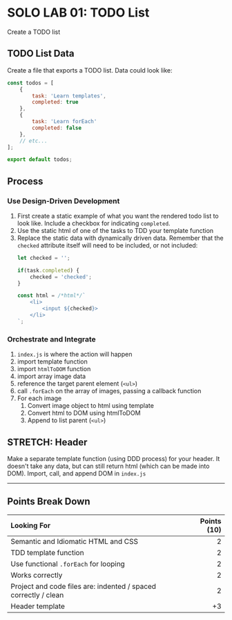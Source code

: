 SOLO LAB 01: TODO List
===

Create a TODO list 

## TODO List Data

Create a file that exports a TODO list. Data could look like:

```js
const todos = [
    {
        task: 'Learn templates',
        completed: true
    },
    {
        task: 'Learn forEach'
        completed: false
    },
    // etc...
];

export default todos;
```

## Process

### Use Design-Driven Development

1. First create a static example of what you want the rendered todo list
to look like. Include a checkbox for indicating `completed`.
1. Use the static html of one of the tasks to TDD your template function
1. Replace the static data with dynamically driven data. Remember that
the `checked` attribute itself will need to be included, or not included:
    ```js
    let checked = '';
    
    if(task.completed) {
        checked = 'checked';
    }

    const html = /*html*/`
        <li>
            <input ${checked}>
        </li>
    `;
    ```

### Orchestrate and Integrate

1. `index.js` is where the action will happen
1. import template function
1. import `htmlToDOM` function
1. import array image data
1. reference the target parent element (`<ul>`)
1. call `.forEach` on the array of images, passing a callback function
1. For each image
    1. Convert image object to html using template
    1. Convert html to DOM using htmlToDOM
    1. Append to list parent (`<ul>`)

## STRETCH: Header

Make a separate template function (using DDD process) for your header. It
doesn't take any data, but can still return html (which can be made into DOM).
Import, call, and append DOM in `index.js`

---

## Points Break Down

Looking For | Points (10)
:--|--:
Semantic and Idiomatic HTML and CSS  | 2 
TDD template function | 2
Use functional `.forEach` for looping | 2
Works correctly | 2
Project and code files are: indented / spaced correctly / clean | 2 
Header template | +3 

